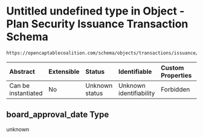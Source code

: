 # Untitled undefined type in Object - Plan Security Issuance Transaction Schema

```txt
https://opencaptablecoalition.com/schema/objects/transactions/issuance/plan_security_issuance#/properties/board_approval_date
```



| Abstract            | Extensible | Status         | Identifiable            | Custom Properties | Additional Properties | Access Restrictions | Defined In                                                                                                                              |
| :------------------ | :--------- | :------------- | :---------------------- | :---------------- | :-------------------- | :------------------ | :-------------------------------------------------------------------------------------------------------------------------------------- |
| Can be instantiated | No         | Unknown status | Unknown identifiability | Forbidden         | Allowed               | none                | [PlanSecurityIssuance.schema.json*](../../schema/objects/transactions/issuance/PlanSecurityIssuance.schema.json "open original schema") |

## board_approval_date Type

unknown
